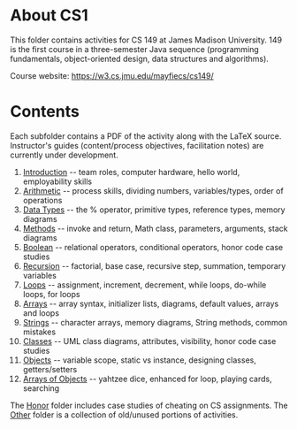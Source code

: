 # About CS1

This folder contains activities for CS 149 at James Madison University.
149 is the first course in a three-semester Java sequence (programming fundamentals, object-oriented design, data structures and algorithms).

Course website: https://w3.cs.jmu.edu/mayfiecs/cs149/

# Contents

Each subfolder contains a PDF of the activity along with the LaTeX source.
Instructor's guides (content/process objectives, facilitation notes) are currently under development.

1. [Introduction](Act01) -- team roles, computer hardware, hello world, employability skills
2. [Arithmetic](Act02) -- process skills, dividing numbers, variables/types, order of operations
3. [Data Types](Act03) -- the % operator, primitive types, reference types, memory diagrams
4. [Methods](Act04) -- invoke and return, Math class, parameters, arguments, stack diagrams
5. [Boolean](Act05) -- relational operators, conditional operators, honor code case studies
6. [Recursion](Act06) -- factorial, base case, recursive step, summation, temporary variables
7. [Loops](Act07) -- assignment, increment, decrement, while loops, do-while loops, for loops
8. [Arrays](Act08) -- array syntax, initializer lists, diagrams, default values, arrays and loops
9. [Strings](Act09) -- character arrays, memory diagrams, String methods, common mistakes
10. [Classes](Act10) -- UML class diagrams, attributes, visibility, honor code case studies
11. [Objects](Act11) -- variable scope, static vs instance, designing classes, getters/setters
12. [Arrays of Objects](Act12) -- yahtzee dice, enhanced for loop, playing cards, searching

The [Honor](Honor) folder includes case studies of cheating on CS assignments.
The [Other](Other) folder is a collection of old/unused portions of activities.
